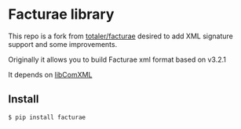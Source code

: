# Facturae library

This repo is a fork from [totaler/facturae](https://github.com/totaler/facturae) desired to add XML signature support and some improvements.

Originally it allows you to build Facturae xml format based on v3.2.1

It depends on [libComXML](https://github.com/gisce/libComXML)

## Install

```
$ pip install facturae
```

